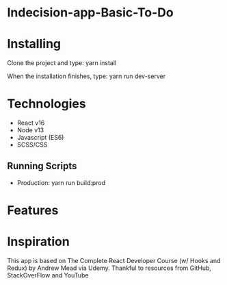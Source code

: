 # Indecision-app-Basic-To-Do

# Installing

Clone the project and type: yarn install

When the installation finishes, type: yarn run dev-server

# Technologies

- React v16
- Node v13
- Javascript (ES6)
- SCSS/CSS

## Running Scripts

- Production: yarn run build:prod

# Features

# Inspiration

This app is based on The Complete React Developer Course (w/ Hooks and Redux) by Andrew Mead via Udemy. Thankful to resources from GitHub, StackOverFlow and YouTube
